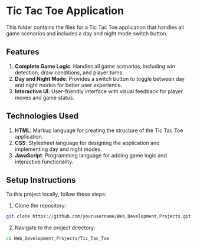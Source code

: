 # Tic Tac Toe Application
This folder contains the files for a Tic Tac Toe application that handles all game scenarios and includes a day and night mode switch button.

## Features
1. <b>Complete Game Logic</b>: Handles all game scenarios, including win detection, draw conditions, and player turns.
2. <b>Day and Night Mode</b>: Provides a switch button to toggle between day and night modes for better user experience.
3. <b>Interactive UI</b>: User-friendly interface with visual feedback for player moves and game status.

## Technologies Used
1. <b>HTML</b>: Markup language for creating the structure of the Tic Tac Toe application.
2. <b>CSS</b>: Stylesheet language for designing the application and implementing day and night modes.
3. <b>JavaScript</b>: Programming language for adding game logic and interactive functionality.

## Setup Instructions
To this project locally, follow these steps:
1. Clone the repository:
```bash
git clone https://github.com/yourusername/Web_Development_Projects.git
```
2. Navigate to the project directory:
```bash
cd Web_Development_Projects/Tic_Tac_Toe
```
